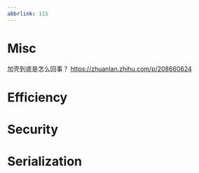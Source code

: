 ```yaml
---
abbrlink: 115
---
```

# Misc
加壳到底是怎么回事？ https://zhuanlan.zhihu.com/p/208660624
# Efficiency

# Security

# Serialization

